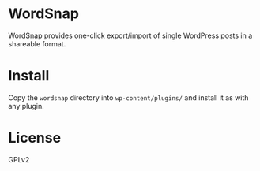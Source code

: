 WordSnap
========

WordSnap provides one-click export/import of single WordPress posts in a shareable format.

Install
===

Copy the `wordsnap` directory into `wp-content/plugins/` and install it as with any plugin.

License
===

GPLv2
